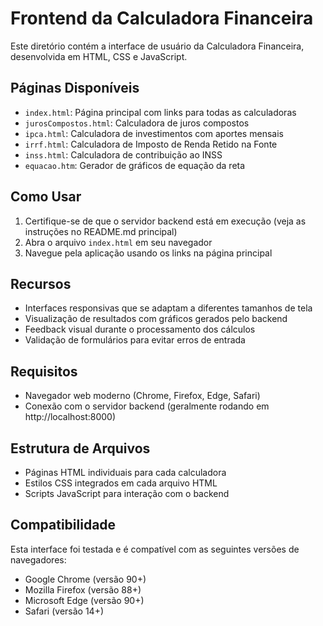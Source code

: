 # Frontend da Calculadora Financeira

Este diretório contém a interface de usuário da Calculadora Financeira, desenvolvida em HTML, CSS e JavaScript.

## Páginas Disponíveis

- `index.html`: Página principal com links para todas as calculadoras
- `jurosCompostos.html`: Calculadora de juros compostos
- `ipca.html`: Calculadora de investimentos com aportes mensais
- `irrf.html`: Calculadora de Imposto de Renda Retido na Fonte
- `inss.html`: Calculadora de contribuição ao INSS
- `equacao.htm`: Gerador de gráficos de equação da reta

## Como Usar

1. Certifique-se de que o servidor backend está em execução (veja as instruções no README.md principal)
2. Abra o arquivo `index.html` em seu navegador
3. Navegue pela aplicação usando os links na página principal

## Recursos

- Interfaces responsivas que se adaptam a diferentes tamanhos de tela
- Visualização de resultados com gráficos gerados pelo backend
- Feedback visual durante o processamento dos cálculos
- Validação de formulários para evitar erros de entrada

## Requisitos

- Navegador web moderno (Chrome, Firefox, Edge, Safari)
- Conexão com o servidor backend (geralmente rodando em http://localhost:8000)

## Estrutura de Arquivos

- Páginas HTML individuais para cada calculadora
- Estilos CSS integrados em cada arquivo HTML
- Scripts JavaScript para interação com o backend

## Compatibilidade

Esta interface foi testada e é compatível com as seguintes versões de navegadores:

- Google Chrome (versão 90+)
- Mozilla Firefox (versão 88+)
- Microsoft Edge (versão 90+)
- Safari (versão 14+) 